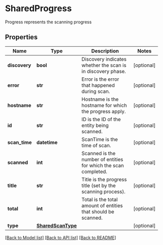 # SharedProgress

Progress represents the scanning progress

## Properties
Name | Type | Description | Notes
------------ | ------------- | ------------- | -------------
**discovery** | **bool** | Discovery indicates whether the scan is in discovery phase.  | [optional] 
**error** | **str** | Error is the error that happened during scan.  | [optional] 
**hostname** | **str** | Hostname is the hostname for which the progress apply.  | [optional] 
**id** | **str** | ID is the ID of the entity being scanned.  | [optional] 
**scan_time** | **datetime** | ScanTime is the time of scan.  | [optional] 
**scanned** | **int** | Scanned is the number of entities for which the scan completed.  | [optional] 
**title** | **str** | Title is the progress title (set by the scanning process).  | [optional] 
**total** | **int** | Total is the total amount of entities that should be scanned.  | [optional] 
**type** | [**SharedScanType**](SharedScanType.md) |  | [optional] 

[[Back to Model list]](../README.md#documentation-for-models) [[Back to API list]](../README.md#documentation-for-api-endpoints) [[Back to README]](../README.md)



